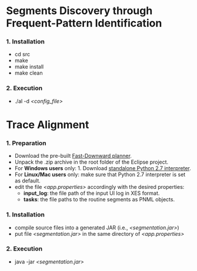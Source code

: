 # Segments Discovery through Frequent-Pattern Identification

### 1. **Installation**
- cd src
- make
- make install
- make clean

### 2. **Execution**
- ./al -d *<config_file>*


# Trace Alignment

### 1. **Preparation**
- Download the pre-built [Fast-Downward planner](https://drive.google.com/file/d/0B0FHkIijDk2heXd1X2FaUmktRDQ/view).
- Unpack the .zip archive in the root folder of the Eclipse project. 
- For **Windows users** only: 1. Download [standalone Python 2.7 interpreter](https://drive.google.com/file/d/0B0FHkIijDk2haVRxVE9ibzJXN00/view).
- For **Linux/Mac users** only: make sure that Python 2.7 interpreter is set as default.
- edit the file *<app.properties>* accordingly with the desired properties:
  - **input_log**: the file path of the input UI log in XES format.
  - **tasks**: the file paths to the routine segments as PNML objects.

### 1. **Installation**
- compile source files into a generated JAR (i.e., *<segmentation.jar>*)
- put file *<segmentation.jar>* in the same directory of *<app.properties>*

### 2. **Execution**
- java -jar *<segmentation.jar>*








